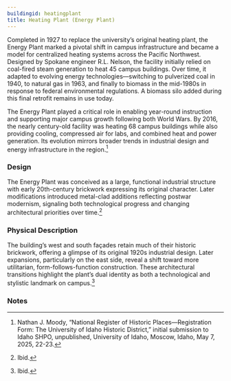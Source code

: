 ```yaml
---
buildingid: heatingplant
title: Heating Plant (Energy Plant)
---
```


Completed in 1927 to replace the university’s original heating plant, the Energy Plant marked a pivotal shift in campus infrastructure and became a model for centralized heating systems across the Pacific Northwest. Designed by Spokane engineer R.L. Nelson, the facility initially relied on coal-fired steam generation to heat 45 campus buildings. Over time, it adapted to evolving energy technologies—switching to pulverized coal in 1940, to natural gas in 1963, and finally to biomass in the mid-1980s in response to federal environmental regulations. A biomass silo added during this final retrofit remains in use today.

The Energy Plant played a critical role in enabling year-round instruction and supporting major campus growth following both World Wars. By 2016, the nearly century-old facility was heating 68 campus buildings while also providing cooling, compressed air for labs, and combined heat and power generation. Its evolution mirrors broader trends in industrial design and energy infrastructure in the region.[^1]

### Design

The Energy Plant was conceived as a large, functional industrial structure with early 20th-century brickwork expressing its original character. Later modifications introduced metal-clad additions reflecting postwar modernism, signaling both technological progress and changing architectural priorities over time.[^2]

### Physical Description

The building’s west and south façades retain much of their historic brickwork, offering a glimpse of its original 1920s industrial design. Later expansions, particularly on the east side, reveal a shift toward more utilitarian, form-follows-function construction. These architectural transitions highlight the plant’s dual identity as both a technological and stylistic landmark on campus.[^3]
  
  ### Notes

  [^1]: Nathan J. Moody, “National Register of Historic Places—Registration Form: The University of Idaho Historic District,” initial submission to Idaho SHPO, unpublished, University of Idaho, Moscow, Idaho, May 7, 2025, 22-23.  
[^2]: Ibid.  
[^3]: Ibid.   
